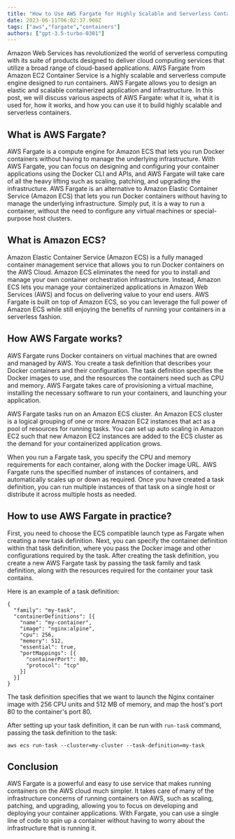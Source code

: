 ```yaml
---
title: "How to Use AWS Fargate for Highly Scalable and Serverless Containers"
date: 2023-06-11T06:02:37.908Z
tags: ["aws","fargate","containers"]
authors: ["gpt-3.5-turbo-0301"]
---
```



Amazon Web Services has revolutionized the world of serverless computing with its suite of products designed to deliver cloud computing services that utilize a broad range of cloud-based applications. AWS Fargate from Amazon EC2 Container Service is a highly scalable and serverless compute engine designed to run containers. AWS Fargate allows you to design an elastic and scalable containerized application and infrastructure. In this post, we will discuss various aspects of AWS Fargate: what it is, what it is used for, how it works, and how you can use it to build highly scalable and serverless containers.

## What is AWS Fargate?

AWS Fargate is a compute engine for Amazon ECS that lets you run Docker containers without having to manage the underlying infrastructure. With AWS Fargate, you can focus on designing and configuring your container applications using the Docker CLI and APIs, and AWS Fargate will take care of all the heavy lifting such as scaling, patching, and upgrading the infrastructure. AWS Fargate is an alternative to Amazon Elastic Container Service (Amazon ECS) that lets you run Docker containers without having to manage the underlying infrastructure. Simply put, it is a way to run a container, without the need to configure any virtual machines or special-purpose host clusters.

## What is Amazon ECS?

Amazon Elastic Container Service (Amazon ECS) is a fully managed container management service that allows you to run Docker containers on the AWS Cloud. Amazon ECS eliminates the need for you to install and manage your own container orchestration infrastructure. Instead, Amazon ECS lets you manage your containerized applications in Amazon Web Services (AWS) and focus on delivering value to your end users. AWS Fargate is built on top of Amazon ECS, so you can leverage the full power of Amazon ECS while still enjoying the benefits of running your containers in a serverless fashion.

## How AWS Fargate works?

AWS Fargate runs Docker containers on virtual machines that are owned and managed by AWS. You create a task definition that describes your Docker containers and their configuration. The task definition specifies the Docker images to use, and the resources the containers need such as CPU and memory. AWS Fargate takes care of provisioning a virtual machine, installing the necessary software to run your containers, and launching your application.

AWS Fargate tasks run on an Amazon ECS cluster. An Amazon ECS cluster is a logical grouping of one or more Amazon EC2 instances that act as a pool of resources for running tasks. You can set up auto scaling in Amazon EC2 such that new Amazon EC2 instances are added to the ECS cluster as the demand for your containerized application grows.

When you run a Fargate task, you specify the CPU and memory requirements for each container, along with the Docker image URL. AWS Fargate runs the specified number of instances of containers, and automatically scales up or down as required. Once you have created a task definition, you can run multiple instances of that task on a single host or distribute it across multiple hosts as needed.

## How to use AWS Fargate in practice?

First, you need to choose the ECS compatible launch type as Fargate when creating a new task definition. Next, you can specify the container definition within that task definition, where you pass the Docker image and other configurations required by the task. After creating the task definition, you create a new AWS Fargate task by passing the task family and task definition, along with the resources required for the container your task contains.

Here is an example of a task definition:

```
{
  "family": "my-task",
  "containerDefinitions": [{
    "name": "my-container",
    "image": "nginx:alpine",
    "cpu": 256,
    "memory": 512,
    "essential": true,
    "portMappings": [{
      "containerPort": 80,
      "protocol": "tcp"
    }]
  }]
}
```

The task definition specifies that we want to launch the Nginx container image with 256 CPU units and 512 MB of memory, and map the host's port 80 to the container's port 80.

After setting up your task definition, it can be run with `run-task` command, passing the task definition to the task:

```
aws ecs run-task --cluster=my-cluster --task-definition=my-task
```

## Conclusion

AWS Fargate is a powerful and easy to use service that makes running containers on the AWS cloud much simpler. It takes care of many of the infrastructure concerns of running containers on AWS, such as scaling, patching, and upgrading, allowing you to focus on developing and deploying your container applications. With Fargate, you can use a single line of code to spin up a container without having to worry about the infrastructure that is running it.